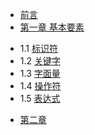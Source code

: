 
* [前言](README.md)
* [第一章 基本要素](chapter1/1.0.md)
 - 1.1 [标识符](chapter1/1.1.md)
 - 1.2 [关键字](chapter1/1.2.md)
 - 1.3 [字面量](chapter1/1.3.md)
 - 1.4 [操作符](chapter1/1.4.md)
 - 1.5 [表达式](chapter1/1.5.md)
* [第二章](chapter1/1.0.md)

  

